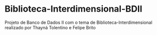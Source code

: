 # Biblioteca-Interdimensional-BDII
Projeto de Banco de Dados II com o tema de Biblioteca-Interdimensional realizado por Thayná Tolentino e Felipe Brito
